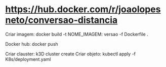 # https://hub.docker.com/r/joaolopesneto/conversao-distancia

Criar imagem: docker build -t NOME_IMAGEM: versao -f Dockerfile .

Docker hub: docker push

Criar clauster: k3D cluster create
Criar objeto: kubectl apply -f K8s/deployment.yaml
